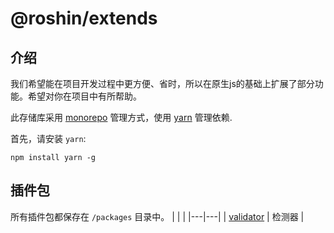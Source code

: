 # @roshin/extends

## 介绍

我们希望能在项目开发过程中更方便、省时，所以在原生js的基础上扩展了部分功能。希望对你在项目中有所帮助。

此存储库采用 [monorepo](https://en.wikipedia.org/wiki/Monorepo) 管理方式，使用 [yarn](https://yarn.bootcss.com/) 管理依赖.

首先，请安装 `yarn`:

```console
npm install yarn -g
```

## 插件包

所有插件包都保存在 `/packages` 目录中。
|   |   |
|---|---|
| [validator](packages/validator)   | 检测器 |
